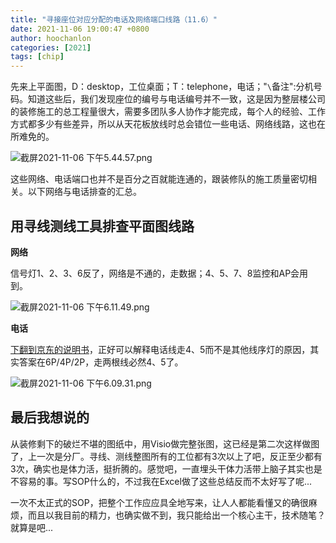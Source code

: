 ```yaml
---
title: "寻接座位对应分配的电话及网络端口线路（11.6）"
date: 2021-11-06 19:00:47 +0800
author: hoochanlon
categories: [2021]
tags: [chip]
---
```


先来上平面图，D：desktop，工位桌面；T：telephone，电话；"`\`备注":分机号码。知道这些后，我们发现座位的编号与电话编号并不一致，这是因为整层楼公司的装修施工的总工程量很大，需要多团队多人协作才能完成，每个人的经验、工作方式都多少有些差异，所以从天花板放线时总会错位一些电话、网络线路，这也在所难免的。

![截屏2021-11-06 下午5.44.57.png](https://i.loli.net/2021/11/06/SyTGxMJIZK94EHh.png)

这些网络、电话端口也并不是百分之百就能连通的，跟装修队的施工质量密切相关。以下网络与电话排查的汇总。

<!-- more -->

## 用寻线测线工具排查平面图线路

**网络**

信号灯1、2、3、6反了，网络是不通的，走数据；4、5、7、8监控和AP会用到。

![截屏2021-11-06 下午6.11.49.png](https://i.loli.net/2021/11/06/soGID3dvkYzwVfB.png)

**电话**

[下翻到京东的说明书](https://item.jd.com/100011928048.html)，正好可以解释电话线走4、5而不是其他线序灯的原因，其实答案在6P/4P/2P，走两根线必然4、5了。

![截屏2021-11-06 下午6.09.31.png](https://i.loli.net/2021/11/06/5V1irYLG9CORXAw.png)

## 最后我想说的

从装修剩下的破烂不堪的图纸中，用Visio做完整张图，这已经是第二次这样做图了，上一次是分厂。寻线、测线整图所有的工位都有3次以上了吧，反正至少都有3次，确实也是体力活，挺折腾的。感觉吧，一直埋头干体力活带上脑子其实也是不容易的事。写SOP什么的，不过我在Excel做了这些总结反而不太好写了呢...

一次不太正式的SOP，把整个工作应应具全地写来，让人人都能看懂又的确很麻烦，而且以我目前的精力，也确实做不到，我只能给出一个核心主干，技术随笔？就算是吧...
